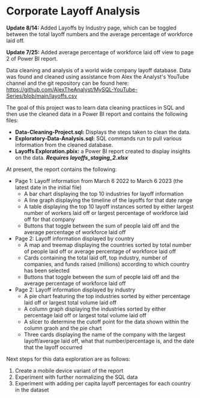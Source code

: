 # Corporate Layoff Analysis
**Update 8/14:** Added Layoffs by Industry page, which can be toggled between the total layoff numbers and the average percentage of workforce laid off.

**Update 7/25:** Added average percentage of workforce laid off view to page 2 of Power BI report.

Data cleaning and analysis of a world wide company layoff database. Data was found and cleaned using assistance from Alex the Analyst's YouTube channel and the git repository can be found here: https://github.com/AlexTheAnalyst/MySQL-YouTube-Series/blob/main/layoffs.csv

The goal of this project was to learn data cleaning practiices in SQL and then use the cleaned data in a Power BI report and contains the following files:

- **Data-Cleaning-Project.sql:** Displays the steps taken to clean the data.
- **Exploratory-Data-Analysis.sql:** SQL commands run to pull various information from the cleaned database.
- **Layoffs Exploration.pbix:** a Power BI report created to display insights on the data. ***Requires layoffs_staging_2.xlsx***

At present, the report contains the following:
- Page 1: Layoff information from March 6 2022 to March 6 2023 (the latest date in the initial file)
  - A bar chart displaying the top 10 industries for layoff information
  - A line graph displaying the timeline of the layoffs for that date range
  - A table displaying the top 10 layoff instances sorted by either largest number of workers laid off or largest percentage of workforce laid off for that company
  - Buttons that toggle between the sum of people laid off and the average percentage of workforce laid off
- Page 2: Layoff information displayed by country
  - A map and treemap displaying the countries sorted by total number of people laid off or average percentage of workforce laid off
  - Cards containing the total laid off, top industry, number of companies, and funds raised (millions) according to which country has been selected
  - Buttons that toggle between the sum of people laid off and the average percentage of workforce laid off
- Page 2: Layoff information displayed by industry
  - A pie chart featuring the top industries sorted by either percentage laid off or largest total volume laid off
  - A column graph displaying the industries sorted by either percentage laid off or largest total volume laid off
  - A slicer to determine the cutoff point for the data shown within the column graoh and the pie chart
  - Three cards displaying the name of the company with the largest layoff/average laid off, what that number/percentage is, and the date that the layoff occurred

Next steps for this data exploration are as follows:
1. Create a mobile device variant of the report
2. Experiment with further normalizing the SQL data
3. Experiment with adding per capita layoff percentages for each country in the dataset
